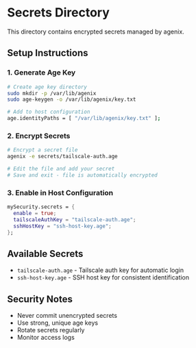 # Secrets Directory

This directory contains encrypted secrets managed by agenix.

## Setup Instructions

### 1. Generate Age Key

```bash
# Create age key directory
sudo mkdir -p /var/lib/agenix
sudo age-keygen -o /var/lib/agenix/key.txt

# Add to host configuration
age.identityPaths = [ "/var/lib/agenix/key.txt" ];
```

### 2. Encrypt Secrets

```bash
# Encrypt a secret file
agenix -e secrets/tailscale-auth.age

# Edit the file and add your secret
# Save and exit - file is automatically encrypted
```

### 3. Enable in Host Configuration

```nix
mySecurity.secrets = {
  enable = true;
  tailscaleAuthKey = "tailscale-auth.age";
  sshHostKey = "ssh-host-key.age";
};
```

## Available Secrets

- `tailscale-auth.age` - Tailscale auth key for automatic login
- `ssh-host-key.age` - SSH host key for consistent identification

## Security Notes

- Never commit unencrypted secrets
- Use strong, unique age keys
- Rotate secrets regularly
- Monitor access logs
